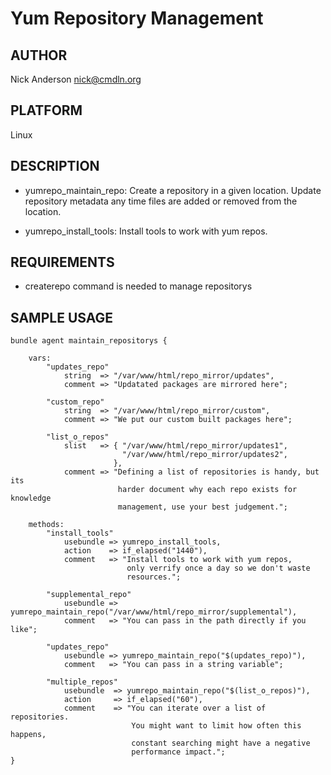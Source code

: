 # Yum Repository Management

## AUTHOR
Nick Anderson <nick@cmdln.org>

## PLATFORM
Linux

## DESCRIPTION

* yumrepo_maintain_repo: Create a repository in a given location. Update
  repository metadata any time files are added or removed from the location.

* yumrepo_install_tools: Install tools to work with yum repos.

## REQUIREMENTS
* createrepo command is needed to manage repositorys



## SAMPLE USAGE
    bundle agent maintain_repositorys {

        vars:
            "updates_repo" 
                string  => "/var/www/html/repo_mirror/updates",
                comment => "Updatated packages are mirrored here";

            "custom_repo" 
                string  => "/var/www/html/repo_mirror/custom",
                comment => "We put our custom built packages here";

            "list_o_repos" 
                slist   => { "/var/www/html/repo_mirror/updates1",
                             "/var/www/html/repo_mirror/updates2",
                           },
                comment => "Defining a list of repositories is handy, but its
                            harder document why each repo exists for knowledge
                            management, use your best judgement.";

        methods:
            "install_tools"
                usebundle => yumrepo_install_tools,
                action    => if_elapsed("1440"),
                comment   => "Install tools to work with yum repos,
                              only verrify once a day so we don't waste
                              resources.";

            "supplemental_repo" 
                usebundle => yumrepo_maintain_repo("/var/www/html/repo_mirror/supplemental"),
                comment   => "You can pass in the path directly if you like";

            "updates_repo" 
                usebundle => yumrepo_maintain_repo("$(updates_repo)"),
                comment   => "You can pass in a string variable";

            "multiple_repos" 
                usebundle  => yumrepo_maintain_repo("$(list_o_repos)"),
                action     => if_elapsed("60"),
                comment    => "You can iterate over a list of repositories.
                               You might want to limit how often this happens,
                               constant searching might have a negative 
                               performance impact.";
    }
